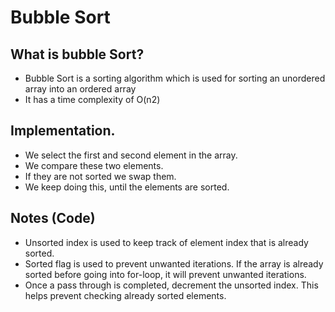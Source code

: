 # Bubble Sort

## What is bubble Sort?

- Bubble Sort is a sorting algorithm which is used for sorting an unordered array into an ordered array
- It has a time complexity of O(n2)

## Implementation.

- We select the first and second element in the array.
- We compare these two elements.
- If they are not sorted we swap them.
- We keep doing this, until the elements are sorted.

## Notes (Code)

- Unsorted index is used to keep track of element index that is already sorted.
- Sorted flag is used to prevent unwanted iterations. If the array is already sorted before going into for-loop, it will prevent unwanted iterations.
- Once a pass through is completed, decrement the unsorted index. This helps prevent checking already sorted elements.
